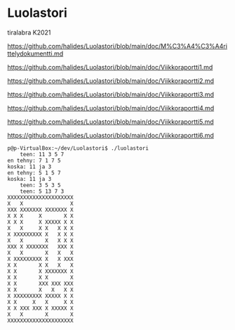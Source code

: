 # Luolastori
tiralabra K2021

https://github.com/halides/Luolastori/blob/main/doc/M%C3%A4%C3%A4rittelydokumentti.md

https://github.com/halides/Luolastori/blob/main/doc/Viikkoraportti1.md

https://github.com/halides/Luolastori/blob/main/doc/Viikkoraportti2.md

https://github.com/halides/Luolastori/blob/main/doc/Viikkoraportti3.md

https://github.com/halides/Luolastori/blob/main/doc/Viikkoraportti4.md

https://github.com/halides/Luolastori/blob/main/doc/Viikkoraportti5.md

https://github.com/halides/Luolastori/blob/main/doc/Viikkoraportti6.md

```
p@p-VirtualBox:~/dev/Luolastori$ ./luolastori 
    teen: 11 3 5 7 
en tehny: 7 1 7 5 
koska: 11 ja 3
en tehny: 5 1 5 7 
koska: 11 ja 3
    teen: 3 5 3 5 
    teen: 5 13 7 3 
XXXXXXXXXXXXXXXXXXXXX
X   X               X
XXX XXXXXXX XXXXXXX X
X X X     X       X X
X X X     X XXXXX X X
X   X     X X   X X X
X XXXXXXXXX X   X X X
X   X       X   X X X
XXX X XXXXXXX   XXX X
X   X       X   X   X
X XXXXXXXXX X   X XXX
X X       X X   X   X
X X       X XXXXXXX X
X X       X X       X
X X       XXX XXX XXX
X X       X   X   X X
X XXXXXXXXX XXXXX X X
X X     X   X     X X
X X XXX XXX X XXXXX X
X   X       X       X
XXXXXXXXXXXXXXXXXXXXX
```

